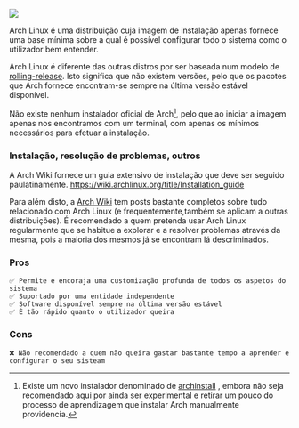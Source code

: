 
![](https://archlinux.org/static/logos/archlinux-logo-light-90dpi.d36c53534a2b.png)

Arch Linux é uma distribuição cuja imagem de instalação apenas fornece uma base mínima sobre a qual é possível configurar todo o sistema como o utilizador bem entender. 

Arch Linux é diferente das outras distros por ser baseada num modelo de [rolling-release](https://en.wikipedia.org/wiki/Rolling_release). Isto significa que não existem versões, pelo que os pacotes que Arch fornece encontram-se sempre na última versão estável disponível.

Não existe nenhum instalador oficial de Arch[^1], pelo que ao iniciar a imagem apenas nos encontramos com um terminal, com apenas os mínimos necessários para efetuar a instalação.

### Instalação, resolução de problemas, outros
A Arch Wiki fornece um guia extensivo de instalação que deve ser seguido paulatinamente. https://wiki.archlinux.org/title/Installation_guide

Para além disto, a [Arch Wiki](https://wiki.archlinux.org/title/Frequently_asked_questions) tem posts bastante completos sobre tudo relacionado com Arch Linux (e frequentemente,também se aplicam a outras distribuições). É recomendado a quem pretenda usar Arch Linux regularmente que se habitue a explorar e a resolver problemas através da mesma, pois a maioria dos mesmos já se encontram lá descriminados.


### Pros
    ✅ Permite e encoraja uma customização profunda de todos os aspetos do sistema
    ✅ Suportado por uma entidade independente
    ✅ Software disponível sempre na última versão estável
    ✅ É tão rápido quanto o utilizador queira

### Cons
    ❌ Não recomendado a quem não queira gastar bastante tempo a aprender e configurar o seu sisteam



[^1]: Existe um novo instalador denominado de [archinstall](https://wiki.archlinux.org/title/Archinstall) , embora não seja recomendado aqui por ainda ser experimental e retirar um pouco do processo de aprendizagem que instalar Arch manualmente providencia.
